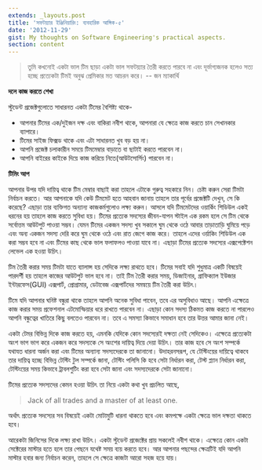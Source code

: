 ```yaml
---
extends: _layouts.post
title: 'সফটয়্যার ইঞ্জিনিয়ারিং: ব্যবহারিক আঙ্গিক-৫'
date: '2012-11-29'
gist: My thoughts on Software Engineering's practical aspects.
section: content
---
```


> তুমি কখনোই একটা ভাল টিম ছাড়া একটা ভাল সফটয়্যার তৈরী করতে পারবে না এবং দূর্ভাগ্যজনক হলেও সত্য হচ্ছে প্রত্যেকটা টিমই অবুঝ প্রেমিকার মত আচরন করে। -- জন ম্যাকার্থি

**দলে কাজ করতে শেখা**

স্টুডেন্ট প্রজেক্টগুলোতে সাধারনত একটা টিমের বৈশিষ্ট্য থাকে-

- আপনার টিমের এক/দুইজন দক্ষ এবং বাকিরা নবীশ থাকে, আপনারা যে ক্ষেত্রে কাজ করতে চান সেখানকার ব্যাপারে।
- টিমের সাইজ ফিক্সড থাকে এবং এটা সাধারনত খুব বড় হয় না।
- আপনি প্রজেক্ট চলাকারীন সময়ে টিমমেম্বার বাড়াতে বা ছাটাই করতে পারবেন না।
- আপনি বাইরের কাইকে দিয়ে কাজ করিয়ে নিতে(আউটসোর্সিং) পারবেন না।

**টিমিং আপ**

আপনার উপর যদি দায়িত্ব থাকে টিম মেম্বার বাছাই করা তাহলে এটাকে গুরুত্ব সহকারে নিন। চেষ্টা করুন সেরা টিমটা নির্বাচন করতে। আর আপনাকে যদি কেউ টিমমেট হতে আহবান জানায় তাহলে তার পূর্বের প্রজেক্টটি দেখুন, সে কি করেছে? এছাড়া তার ব্যক্তিগত অন্যান্য কাজকর্মগুলোও লক্ষ্য করুন। আসলে যদি টিমমেটদের ওয়ার্কিং শিডিউল একই ধরনের হয় তাহলে কাজ করতে সুবিধা হয়। টিমের প্রত্যেক সদস্যের জীবন-যাপন স্টাইল এক রকম হলে সে টিম থেকে সর্বোত্তম আউটপুট পাওয়া সম্ভব। যেমন টিমের একজন সদস্য খুব সকালে ঘুম থেকে ওঠে আবার তাড়াতাড়ি ঘুমিয়ে পড়ে এবং অন্য একজন সদস্য দেরি করে ঘুম থেকে ওঠে এবং রাত জেগে কাজ করে। তাহলে এদের ওর্য়াকিং শিডিউল এক করা সম্ভব হবে না এবং টিমের কাছ থেকে ভাল ফলাফলও পাওয়া যাবে না। এছাড়া টিমের প্রত্যেক সদস্যের এক্সপেক্টেশন লেভেল এক হওয়া উচিৎ।

টিম তৈরী করার সময় টিমটা যাতে ব্যালান্স হয় সেদিকে লক্ষ্য রাথতে হবে। টিমের সবাই যদি শুধুমাত্র একটি বিষয়েই পারদর্শী হয় তাহলে কাজের আউটপুট ভাল হবে না। তাই টিম তৈরী করার সময়, ডিজাইনার, গ্রাফিক্যাল ইউজার ইন্টারফেস(GUI) এক্সপার্ট, প্রোগ্রামার, ডেটাবেজ এক্সপার্টদের সমন্বয়ে টিম তৈরী করা উচিৎ।

টিমে যদি আপনার ঘনিষ্ট বন্ধুরা থাকে তাহলে আপনি অনেক সুবিধা পাবেন, তবে এর অসুবিধাও আছে। আপনি এক্ষেত্রে কাজ করার সময় প্রফেশনাল এটমোস্ফিয়ার ধরে রাখতে পারবেন না। এছাড়া কোন সদস্য ঠিকমত কাজ করতে না পারলেও আপনি বন্ধুত্বের খাতিরে কিছু বলতেও পারবেন না। তবে এ সমস্যা কিভাবে সমাধান হবে তার উত্তর আমার জানা নেই।

একটা টেমর বিভিন্ন দিকে কাজ করতে হয়, এমনকি যেদিকে কোন সদস্যেরই দক্ষতা নেই সেদিকেও। এক্ষেত্রে প্রত্যেকটা অংশ ভাগ ভাগ করে একজন করে সদস্যকে সে অংশের দায়িত্ব দিয়ে দেয়া উচিৎ। তার কাজ হবে সে অংশ সম্পর্কে যথাযত ধারনা অর্জন করা এবং টিমের অন্যান্য সদস্যদেরকে তা জানানো। উদাহরনসরূপ, যে টেস্টিংয়ের দায়িত্বে থাকবে তার দায়িত্ব হচ্ছে বিভিন্ন টেস্টিং টুল সম্পর্কে জানা, টেস্টিং পলিসি কি হবে সেটা নির্ধারন করা, টেস্ট প্ল্যান নির্ধারন করা, টেস্টিংয়ের সময় কিভাবে ট্রাবলশুটিং করা হবে সেটা জানা এবং সদস্যদেরকে সেটা জানানো।

টিমের প্রত্যেক সদস্যদের কেমন হওয়া উচিৎ তা নিয়ে একটা কথা খুব প্রচলিত আছে,

> Jack of all trades and a master of at least one.

অর্থাৎ প্রত্যেক সদস্যের সব বিষয়েই একটা মোটামুটি ধারনা থাকতে হবে এবং কমপক্ষে একটা ক্ষেত্রে ভাল দক্ষতা থাকতে হবে।

আরেকটা জিনিসের দিকে লক্ষ্য রাখা উচিৎ। একটা স্টুডেন্ট প্রজেক্টের প্রায় সকলেই নবীশ থাকে। এক্ষেত্রে কোন একটা সেক্টেরের মাস্টার হতে হলে তার পেছনে যথেষ্ট সময় ব্যয় করতে হবে। আর আপনার পছন্দের ক্ষেত্রটিই যদি আপনি মাস্টার হবার জন্য নির্বাচন করেন, তাহলে সে ক্ষেত্রে কাজটা আরো সহজ হয়ে যায়।

